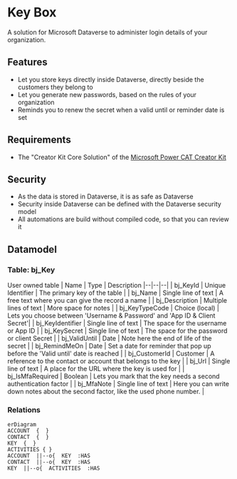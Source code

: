 
# Key Box
A solution for Microsoft Dataverse to administer login details of your organization.

## Features
 - Let you store keys directly inside Dataverse, directly beside the customers they belong to
 - Let you generate new passwords, based on the rules of your organization
 - Reminds you to renew the secret when a valid until or reminder date is set

## Requirements
- The "Creator Kit Core Solution" of the [Microsoft Power CAT Creator Kit](https://github.com/microsoft/powercat-creator-kit)

## Security
 - As the data is stored in Dataverse, it is as safe as Dataverse
 - Security inside Dataverse can be defined with the Dataverse security model
 - All automations are build without compiled code, so that you can review it 
 
## Datamodel
### Table: bj_Key
User owned table
| Name | Type | Description
|--|--|--|
| bj_KeyId | Unique Identifier | The primary key of the table |
| bj_Name | Single line of text | A free text where you can give the record a name |
| bj_Description | Multiple lines of text | More space for notes | 
| bj_KeyTypeCode | Choice (local) | Lets you choose between 'Username & Password' and 'App ID & Client Secret'|
| bj_KeyIdentifier | Single line of text | The space for the username or App ID |
| bj_KeySecret | Single line of text | The space for the password or client Secret |
| bj_ValidUntil | Date | Note here the end of life of the secret |
| bj_RemindMeOn | Date | Set a date for reminder that pop up before the 'Valid until' date is reached |
| bj_CustomerId | Customer | A reference to the contact or account that belongs to the key |
| bj_Url | Single line of text  | A place for the URL where the key is used for |
| bj_IsMfaRequired | Boolean | Lets you mark that the key needs a second authentication factor |
| bj_MfaNote | Single line of text | Here you can write down notes about the second factor, like the used phone number. |

### Relations
```mermaid
erDiagram
ACCOUNT  {  }
CONTACT  {  }
KEY  {  }
ACTIVITIES { }
ACCOUNT  ||--o{  KEY  :HAS
CONTACT  ||--o{  KEY  :HAS
KEY  ||--o{  ACTIVITIES  :HAS
```
